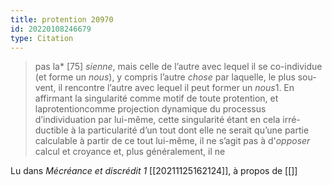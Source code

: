 ```yaml
---
title: protention 20970
id: 20220108246679
type: Citation
---
```


> pas la* [75] *sienne*, mais celle de l’autre avec lequel il se co-individue (et forme un *nous*), y compris l’autre *chose* par laquelle, le plus sou- vent, il rencontre l’autre avec lequel il peut former un *nous*1. En affirmant la singularité comme motif de toute protention, et laprotentioncomme projection dynamique du processus d’individuation par lui-même, cette singularité étant en cela irré- ductible à la particularité d’un tout dont elle ne serait qu’une partie calculable à partir de ce tout lui-même, il ne s’agit pas à d'*opposer* calcul et croyance et, plus généralement, il ne

Lu dans *Mécréance et discrédit 1* [[20211125162124]], à propos de [[]]